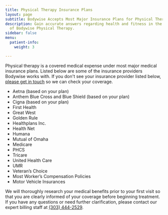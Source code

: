 ```yaml
---
title: Physical Therapy Insurance Plans
layout: page
subtitle: Bodywise Accepts Most Major Insurance Plans for Physical Therapy Treatment
description: Gain accurate answers regarding health and fitness in the FAQ section
  of Bodywise Physical Therapy.
sidebar: false
menu:
  patient-info:
    weight: 3

---
```

Physical therapy is a covered medical expense under most major medical insurance plans. Listed below are some of the insurance providers Bodywise works with. If you don't see your insurance provider listed below, [please get in touch](/contact-us/) so we can check your coverage.

- Aetna (based on your plan)
- Anthem Blue Cross and Blue Shield (based on your plan)
- Cigna (based on your plan)
- First Health
- Great West
- Golden Rule
- Healthplans Inc.
- Health Net
- Humana
- Mutual of Omaha
- Medicare
- PHCS
- Tricare
- United Health Care
- UMR
- Veteran’s Choice
- Most Worker’s Compensation Policies
- Motor Vehicle Insurances

We will thoroughly research your medical benefits prior to your first visit so that you are clearly informed of your coverage before beginning treatment. If you have any questions or need further clarification, please contact our expert billing staff at <a href="tel:13034442529">(303) 444-2529</a>.